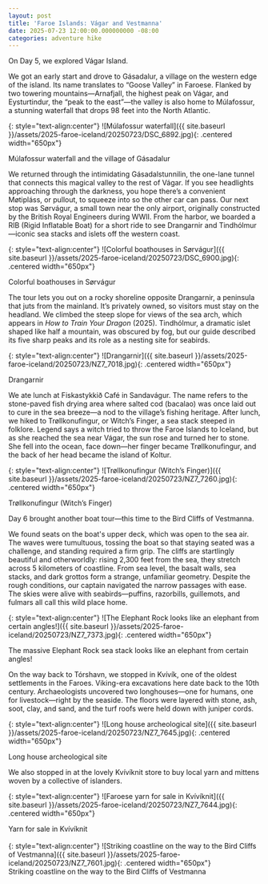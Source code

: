 ```yaml
---
layout: post
title: 'Faroe Islands: Vágar and Vestmanna'
date: 2025-07-23 12:00:00.000000000 -08:00
categories: adventure hike
---
```

<link rel="stylesheet" href="{{ site.baseurl }}/post-styles.css">

On Day 5, we explored Vágar Island.

We got an early start and drove to Gásadalur, a village on the western edge of the island. Its name translates to “Goose Valley” in Faroese. Flanked by two towering mountains—Arnafjall, the highest peak on Vágar, and Eysturtindur, the “peak to the east”—the valley is also home to Múlafossur, a stunning waterfall that drops 98 feet into the North Atlantic.

{: style="text-align:center"}
![Múlafossur waterfall]({{ site.baseurl }}/assets/2025-faroe-iceland/20250723/DSC_6892.jpg){: .centered width="650px"}
<div class="descriptioninline">Múlafossur waterfall and the village of Gásadalur</div>

We returned through the intimidating Gásadalstunnilin, the one-lane tunnel that connects this magical valley to the rest of Vágar. If you see headlights approaching through the darkness, you hope there’s a convenient Møtipláss, or pullout, to squeeze into so the other car can pass. Our next stop was Sørvágur, a small town near the only airport, originally constructed by the British Royal Engineers during WWII. From the harbor, we boarded a RIB (Rigid Inflatable Boat) for a short ride to see Drangarnir and Tindhólmur—iconic sea stacks and islets off the western coast.

{: style="text-align:center"}
![Colorful boathouses in Sørvágur]({{ site.baseurl }}/assets/2025-faroe-iceland/20250723/DSC_6900.jpg){: .centered width="650px"}
<div class="descriptioninline">Colorful boathouses in Sørvágur</div>

The tour lets you out on a rocky shoreline opposite Drangarnir, a peninsula that juts from the mainland. It’s privately owned, so visitors must stay on the headland. We climbed the steep slope for views of the sea arch, which appears in *How to Train Your Dragon* (2025). Tindhólmur, a dramatic islet shaped like half a mountain, was obscured by fog, but our guide described its five sharp peaks and its role as a nesting site for seabirds.

{: style="text-align:center"}
![Drangarnir]({{ site.baseurl }}/assets/2025-faroe-iceland/20250723/NZ7_7018.jpg){: .centered width="650px"}
<div class="descriptioninline">Drangarnir</div>

We ate lunch at Fiskastykkið Café in Sandavágur. The name refers to the stone-paved fish drying area where salted cod (bacalao) was once laid out to cure in the sea breeze—a nod to the village’s fishing heritage. After lunch, we hiked to Trøllkonufingur, or Witch’s Finger, a sea stack steeped in folklore. Legend says a witch tried to throw the Faroe Islands to Iceland, but as she reached the sea near Vágar, the sun rose and turned her to stone. She fell into the ocean, face down—her finger became Trøllkonufingur, and the back of her head became the island of Koltur.

{: style="text-align:center"}
![Trøllkonufingur (Witch’s Finger)]({{ site.baseurl }}/assets/2025-faroe-iceland/20250723/NZ7_7260.jpg){: .centered width="650px"}
<div class="descriptioninline">Trøllkonufingur (Witch’s Finger)</div>

Day 6 brought another boat tour—this time to the Bird Cliffs of Vestmanna.

We found seats on the boat's upper deck, which was open to the sea air. The waves were tumultuous, tossing the boat so that staying seated was a challenge, and standing required a firm grip. The cliffs are startlingly beautiful and otherworldly: rising 2,300 feet from the sea, they stretch across 5 kilometers of coastline. From sea level, the basalt walls, sea stacks, and dark grottos form a strange, unfamiliar geometry. Despite the rough conditions, our captain navigated the narrow passages with ease. The skies were alive with seabirds—puffins, razorbills, guillemots, and fulmars all call this wild place home.

{: style="text-align:center"}
![The Elephant Rock looks like an elephant from certain angles!]({{ site.baseurl }}/assets/2025-faroe-iceland/20250723/NZ7_7373.jpg){: .centered width="650px"}
<div class="descriptioninline">The massive Elephant Rock sea stack looks like an elephant from certain angles!</div>

On the way back to Tórshavn, we stopped in Kvívík, one of the oldest settlements in the Faroes. Viking-era excavations here date back to the 10th century. Archaeologists uncovered two longhouses—one for humans, one for livestock—right by the seaside. The floors were layered with stone, ash, soot, clay, and sand, and the turf roofs were held down with juniper cords.

{: style="text-align:center"}
![Long house archeological site]({{ site.baseurl }}/assets/2025-faroe-iceland/20250723/NZ7_7645.jpg){: .centered width="650px"}
<div class="descriptioninline">Long house archeological site</div>

We also stopped in at the lovely Kvívíknit store to buy local yarn and mittens woven by a collective of islanders.

{: style="text-align:center"}
![Faroese yarn for sale in Kvívíknit]({{ site.baseurl }}/assets/2025-faroe-iceland/20250723/NZ7_7644.jpg){: .centered width="650px"}
<div class="descriptioninline">Yarn for sale in Kvívíknit</div>
<br>
{: style="text-align:center"}
![Striking coastline on the way to the Bird Cliffs of Vestmanna]({{ site.baseurl }}/assets/2025-faroe-iceland/20250723/NZ7_7601.jpg){: .centered width="650px"}
<div class="descriptioninline">Striking coastline on the way to the Bird Cliffs of Vestmanna</div>

